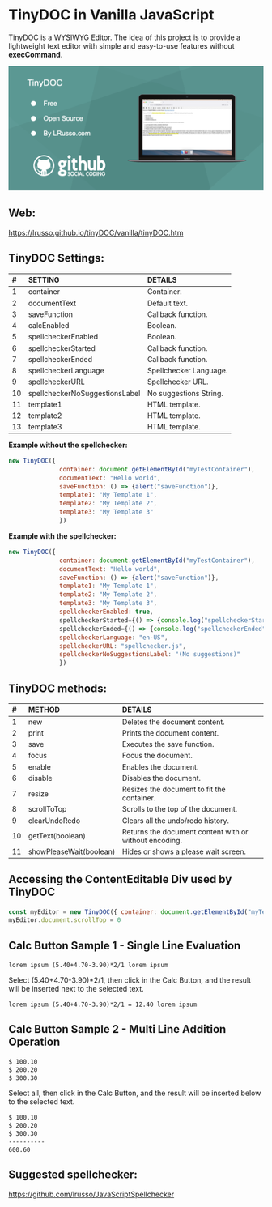 # TinyDOC in Vanilla JavaScript

TinyDOC is a WYSIWYG Editor. The idea of this project is to provide a lightweight text editor with simple and easy-to-use features without **execCommand**.

![alt screenshot](https://github.com/lrusso/tinyDOC/blob/main/tinyDOC.png)

## Web:

https://lrusso.github.io/tinyDOC/vanilla/tinyDOC.htm

## TinyDOC Settings:

| # | SETTING | DETAILS |
| :------------ |:---------------| :----- |
| 1 | container | Container. | 
| 2 | documentText | Default text. |
| 3 | saveFunction | Callback function. |
| 4 | calcEnabled | Boolean. |
| 5 | spellcheckerEnabled | Boolean. |
| 6 | spellcheckerStarted | Callback function. |
| 7 | spellcheckerEnded | Callback function. |
| 8 | spellcheckerLanguage | Spellchecker Language. |
| 9 | spellcheckerURL | Spellchecker URL. |
| 10 | spellcheckerNoSuggestionsLabel | No suggestions String. |
| 11 | template1 | HTML template. |
| 12 | template2 | HTML template. |
| 13 | template3 | HTML template. |

**Example without the spellchecker:**

```javascript
new TinyDOC({
              container: document.getElementById("myTestContainer"), 
              documentText: "Hello world",
              saveFunction: () => {alert("saveFunction")},
              template1: "My Template 1",
              template2: "My Template 2",
              template3: "My Template 3"
              })
```

**Example with the spellchecker:**

```javascript
new TinyDOC({
              container: document.getElementById("myTestContainer"), 
              documentText: "Hello world",
              saveFunction: () => {alert("saveFunction")},
              template1: "My Template 1",
              template2: "My Template 2",
              template3: "My Template 3",
              spellcheckerEnabled: true,
              spellcheckerStarted={() => {console.log("spellcheckerStarted")}
              spellcheckerEnded={() => {console.log("spellcheckerEnded")}
              spellcheckerLanguage: "en-US",
              spellcheckerURL: "spellchecker.js",
              spellcheckerNoSuggestionsLabel: "(No suggestions)"
              })
```

## TinyDOC methods:

| # | METHOD | DETAILS |
| :------------ |:---------------| :----- |
| 1 | new | Deletes the document content. | 
| 2 | print | Prints the document content. |
| 3 | save | Executes the save function. |
| 4 | focus | Focus the document. |
| 5 | enable | Enables the document. |
| 6 | disable | Disables the document. |
| 7 | resize | Resizes the document to fit the container. |
| 8 | scrollToTop | Scrolls to the top of the document. |
| 9 | clearUndoRedo | Clears all the undo/redo history. |
| 10 | getText(boolean) | Returns the document content with or without encoding. |
| 11 | showPleaseWait(boolean) | Hides or shows a please wait screen. |

## Accessing the ContentEditable Div used by TinyDOC

```javascript
const myEditor = new TinyDOC({ container: document.getElementById("myTestContainer") })
myEditor.document.scrollTop = 0
```

## Calc Button Sample 1 - Single Line Evaluation

```
lorem ipsum (5.40+4.70-3.90)*2/1 lorem ipsum
```
Select (5.40+4.70-3.90)*2/1, then click in the Calc Button, and the result will be inserted next to the selected text.

```
lorem ipsum (5.40+4.70-3.90)*2/1 = 12.40 lorem ipsum
```

## Calc Button Sample 2 - Multi Line Addition Operation

```
$ 100.10
$ 200.20
$ 300.30
```

Select all, then click in the Calc Button, and the result will be inserted below to the selected text.

```
$ 100.10
$ 200.20
$ 300.30
----------
600.60
```

## Suggested spellchecker:

https://github.com/lrusso/JavaScriptSpellchecker
